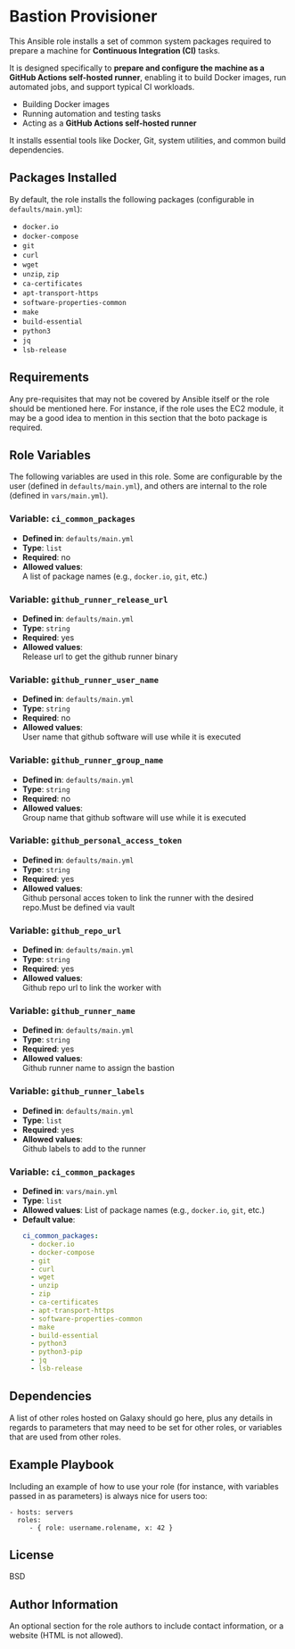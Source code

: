 Bastion Provisioner
=========

This Ansible role installs a set of common system packages required to prepare a machine for **Continuous Integration (CI)** tasks.


It is designed specifically to **prepare and configure the machine as a GitHub Actions self-hosted runner**, enabling it to build Docker images, run automated jobs, and support typical CI workloads.

- Building Docker images
- Running automation and testing tasks
- Acting as a **GitHub Actions self-hosted runner**

It installs essential tools like Docker, Git, system utilities, and common build dependencies.


## Packages Installed

By default, the role installs the following packages (configurable in `defaults/main.yml`):

- `docker.io`
- `docker-compose`
- `git`
- `curl`
- `wget`
- `unzip`, `zip`
- `ca-certificates`
- `apt-transport-https`
- `software-properties-common`
- `make`
- `build-essential`
- `python3`
- `jq`
- `lsb-release`

Requirements
------------

Any pre-requisites that may not be covered by Ansible itself or the role should be mentioned here. For instance, if the role uses the EC2 module, it may be a good idea to mention in this section that the boto package is required.

Role Variables
--------------

The following variables are used in this role. Some are configurable by the user (defined in `defaults/main.yml`), and others are internal to the role (defined in `vars/main.yml`).
### Variable: `ci_common_packages`
- **Defined in**: `defaults/main.yml`
- **Type**: `list`
- **Required**: no
- **Allowed values**:  
  A list of package names (e.g., `docker.io`, `git`, etc.)

### Variable: `github_runner_release_url`
- **Defined in**: `defaults/main.yml`
- **Type**: `string`
- **Required**: yes
- **Allowed values**:  
  Release url to get the github runner binary

### Variable: `github_runner_user_name`
- **Defined in**: `defaults/main.yml`
- **Type**: `string`
- **Required**: no
- **Allowed values**:  
  User name that github software will use while it is executed

### Variable: `github_runner_group_name`
- **Defined in**: `defaults/main.yml`
- **Type**: `string`
- **Required**: no
- **Allowed values**:  
  Group name that github software will use while it is executed

### Variable: `github_personal_access_token`
- **Defined in**: `defaults/main.yml`
- **Type**: `string`
- **Required**: yes
- **Allowed values**:  
  Github personal acces token to link the runner with the desired repo.Must be defined via vault
  

### Variable: `github_repo_url`
- **Defined in**: `defaults/main.yml`
- **Type**: `string`
- **Required**: yes
- **Allowed values**:  
  Github repo url to link the worker with

### Variable: `github_runner_name`
- **Defined in**: `defaults/main.yml`
- **Type**: `string`
- **Required**: yes
- **Allowed values**:  
  Github runner name to assign the bastion

### Variable: `github_runner_labels`
- **Defined in**: `defaults/main.yml`
- **Type**: `list`
- **Required**: yes
- **Allowed values**:  
  Github labels to add to the runner

### Variable: `ci_common_packages`
- **Defined in**: `vars/main.yml`
- **Type**: `list`
- **Allowed values**: List of package names (e.g., `docker.io`, `git`, etc.)
- **Default value**:
  ```yaml
  ci_common_packages:
    - docker.io
    - docker-compose
    - git
    - curl
    - wget
    - unzip
    - zip
    - ca-certificates
    - apt-transport-https
    - software-properties-common
    - make
    - build-essential
    - python3
    - python3-pip
    - jq
    - lsb-release

Dependencies
------------

A list of other roles hosted on Galaxy should go here, plus any details in regards to parameters that may need to be set for other roles, or variables that are used from other roles.

Example Playbook
----------------

Including an example of how to use your role (for instance, with variables passed in as parameters) is always nice for users too:

    - hosts: servers
      roles:
         - { role: username.rolename, x: 42 }

License
-------

BSD

Author Information
------------------

An optional section for the role authors to include contact information, or a website (HTML is not allowed).
